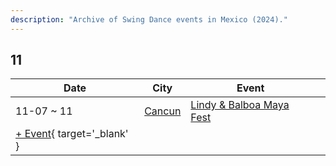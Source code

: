 ```yaml
---
description: "Archive of Swing Dance events in Mexico (2024)."
---
```


## 11

| Date | City | Event | |
| --- | --- | --- | --- |
| 11-07 ~ 11 | [Cancun](by_city.md#cancun) | [Lindy & Balboa Maya Fest](lindy-n-balboa-maya-fest-2024.md) |  |
| [+ Event](https://github.com/swingdance/events/issues/new?assignees=&labels=add+event&projects=&template=02-add_entity.yml&title=%5B2024%2Fes_MX%5D%20%3CName%3E&region=es_MX&province=&city=&org_id=&date_starts=2024-11-&date_ends=2024-11-){ target='_blank' }
